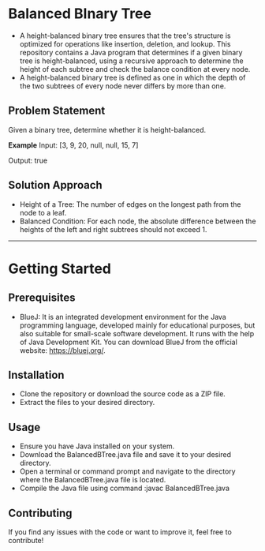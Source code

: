 # **Balanced BInary Tree**

- A height-balanced binary tree ensures that the tree's structure is optimized for operations like insertion, deletion, and lookup. This repository contains a Java program that determines if a given binary tree is height-balanced, using a recursive approach to determine the height of each subtree and check the balance condition at every node. 
- A height-balanced binary tree is defined as one in which the depth of the two subtrees of every node never differs by more than one.

## **Problem Statement**

Given a binary tree, determine whether it is height-balanced.

**Example**
Input: [3, 9, 20, null, null, 15, 7]

Output: true

## **Solution Approach**
* Height of a Tree: The number of edges on the longest path from the node to a leaf.
* Balanced Condition: For each node, the absolute difference between the heights of the left and right subtrees should not exceed 1.
____________________________________________________________________________________________________________________________________________________________________

# **Getting Started**

## **Prerequisites**
* BlueJ: It is an integrated development environment for the Java programming language, developed mainly for educational purposes, but also suitable for small-scale software development. It runs with the help of Java Development Kit. You can download BlueJ from the official website: https://bluej.org/.

## **Installation**
* Clone the repository or download the source code as a ZIP file.
* Extract the files to your desired directory.

## **Usage**
* Ensure you have Java installed on your system.
* Download the BalancedBTree.java file and save it to your desired directory.
* Open a terminal or command prompt and navigate to the directory where the BalancedBTree.java file is located.
* Compile the Java file using command :javac BalancedBTree.java

## **Contributing**

If you find any issues with the code or want to improve it, feel free to contribute! 

